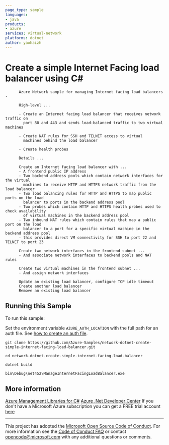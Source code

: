 ```yaml
---
page_type: sample
languages:
- java
products:
- azure
services: virtual-network
platforms: dotnet
author: yaohaizh
---
```


# Create a simple Internet Facing load balancer using C# #

          Azure Network sample for managing Internet facing load balancers -
         
          High-level ...
         
          - Create an Internet facing load balancer that receives network traffic on
            port 80 and 443 and sends load-balanced traffic to two virtual machines
         
          - Create NAT rules for SSH and TELNET access to virtual
            machines behind the load balancer
         
          - Create health probes
         
          Details ...
         
          Create an Internet facing load balancer with ...
          - A frontend public IP address
          - Two backend address pools which contain network interfaces for the virtual
            machines to receive HTTP and HTTPS network traffic from the load balancer
          - Two load balancing rules for HTTP and HTTPS to map public ports on the load
            balancer to ports in the backend address pool
          - Two probes which contain HTTP and HTTPS health probes used to check availability
            of virtual machines in the backend address pool
          - Two inbound NAT rules which contain rules that map a public port on the load
            balancer to a port for a specific virtual machine in the backend address pool
          - this provides direct VM connectivity for SSH to port 22 and TELNET to port 23
         
          Create two network interfaces in the frontend subnet ...
          - And associate network interfaces to backend pools and NAT rules
         
          Create two virtual machines in the frontend subnet ...
          - And assign network interfaces
         
          Update an existing load balancer, configure TCP idle timeout
          Create another load balancer
          Remove an existing load balancer


## Running this Sample ##

To run this sample:

Set the environment variable `AZURE_AUTH_LOCATION` with the full path for an auth file. See [how to create an auth file](https://github.com/Azure/azure-libraries-for-net/blob/master/AUTH.md).

    git clone https://github.com/Azure-Samples/network-dotnet-create-simple-internet-facing-load-balancer.git

    cd network-dotnet-create-simple-internet-facing-load-balancer

    dotnet build

    bin\Debug\net452\ManageInternetFacingLoadBalancer.exe

## More information ##

[Azure Management Libraries for C#](https://github.com/Azure/azure-sdk-for-net/tree/Fluent)
[Azure .Net Developer Center](https://azure.microsoft.com/en-us/develop/net/)
If you don't have a Microsoft Azure subscription you can get a FREE trial account [here](http://go.microsoft.com/fwlink/?LinkId=330212)

---

This project has adopted the [Microsoft Open Source Code of Conduct](https://opensource.microsoft.com/codeofconduct/). For more information see the [Code of Conduct FAQ](https://opensource.microsoft.com/codeofconduct/faq/) or contact [opencode@microsoft.com](mailto:opencode@microsoft.com) with any additional questions or comments.